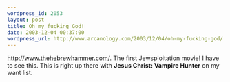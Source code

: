 ```yaml
--- 
wordpress_id: 2053
layout: post
title: Oh my fucking God!
date: 2003-12-04 00:37:00
wordpress_url: http://www.arcanology.com/2003/12/04/oh-my-fucking-god/
---
```

<a href="http://www.thehebrewhammer.com/default.asp">http://www.thehebrewhammer.com/</a>. The first Jewsploitation movie! I have to see this. This is right up there with <b>Jesus Christ: Vampire Hunter</b> on my want list.
